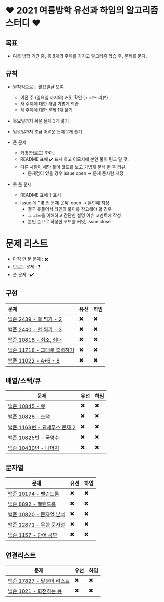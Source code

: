 # ❤ 2021 여름방학 유선과 하임의 알고리즘 스터디 ❤

## 목표

- 여름 방학 기간 중, 총 8개의 주제를 가지고 알고리즘 학습 후, 문제를 푼다.



## 규칙

- 원칙적으로는 월요일날 모여
  - 이전 주 (일요일 까지의) 커밋 확인 (+ 코드 리뷰)
  - 새 주제에 대한 개념 가볍게 학습
  - 새 주제에 대한 문제 1개 풀기
- 목요일까지 쉬운 문제 3개 풀기
- 일요일까지 조금 어려운 문제 2개 풀기



- 푼 문제
  - 커밋(업로드) 한다.
  - README 표에 :heavy_check_mark: 표시 하고 이모지에 본인 풀이 링크 달 것.
  - 다른 사람이 해당 풀이 코드를 보고 가볍게 분석 한 후 리뷰.
    - 문제점이 있을 경우 issue open -> 문제 푼사람 지정
- 못 푼 문제
  - README 표에 :question: 표시
  - Issue 에 ''몇 번 문제 못품' open -> 본인에 지정
    - 결국 못풀어서 타인의 풀이를 참고해야 할 경우
    - 그 코드를 이해하고 간단한 설명 이슈 코멘트에 작성
    - 본인 손으로 작성한 코드를 커밋, issue close



# 문제 리스트

- 아직 안 푼 문제 : :heavy_multiplication_x:
- 모르는 문제 : :question:
- 푼 문제 : :heavy_check_mark:



## 구현

| 문제                                                         | 유선                     | 하임                     |
| :----------------------------------------------------------- | ------------------------ | ------------------------ |
| [백준 2439 - 별 찍기 - 2](https://www.acmicpc.net/problem/2439) | [:heavy_multiplication_x:](https://github.com/yuseon-Lim/algorithm-study/blob/main/yuseon/boj-2439.py) | :heavy_multiplication_x: |
| [백준 2440 - 별 찍기 - 3](https://www.acmicpc.net/problem/2440) | :heavy_multiplication_x: | :heavy_multiplication_x: |
| [백준 10818 - 최소, 최대](https://www.acmicpc.net/problem/10818) | :heavy_multiplication_x: | :heavy_multiplication_x: |
| [백준 11718 - 그대로 출력하기](https://www.acmicpc.net/problem/11718) | :heavy_multiplication_x: | :heavy_multiplication_x: |
| [백준 11022 - A+B - 8](https://www.acmicpc.net/problem/11022) | :heavy_multiplication_x: | :heavy_multiplication_x: |



## 배열/스택/큐

| 문제                                                         | 유선                     | 하임                     |
| ------------------------------------------------------------ | ------------------------ | ------------------------ |
| [백준 10845 - 큐](https://www.acmicpc.net/problem/10845)     | :heavy_multiplication_x: | :heavy_multiplication_x: |
| [백준 10828 - 스택](https://www.acmicpc.net/problem/10828)   | :heavy_multiplication_x: | :heavy_multiplication_x: |
| [백준 1168번 - 요세푸스 문제 2](https://www.acmicpc.net/problem/1168) | :heavy_multiplication_x: | :heavy_multiplication_x: |
| [백준 10825번 - 국영수](https://www.acmicpc.net/problem/10825) | :heavy_multiplication_x: | :heavy_multiplication_x: |
| [백준 10430번 - 나머지](https://www.acmicpc.net/problem/10430) | :heavy_multiplication_x: | :heavy_multiplication_x: |



## 문자열

| 문제                                                         | 유선                     | 하임                     |
| ------------------------------------------------------------ | ------------------------ | ------------------------ |
| [백준 10174 - 팰린드롬](https://www.acmicpc.net/problem/10174) | :heavy_multiplication_x: | :heavy_multiplication_x: |
| [백준 8892 - 팰린드롬](https://www.acmicpc.net/problem/8892) | :heavy_multiplication_x: | :heavy_multiplication_x: |
| [백준 10820 - 문자열 분석](https://www.acmicpc.net/problem/10820) | :heavy_multiplication_x: | :heavy_multiplication_x: |
| [백준 12871 - 무한 문자열](https://www.acmicpc.net/problem/12871) | :heavy_multiplication_x: | :heavy_multiplication_x: |
| [백준 1157 - 단어 공부](https://www.acmicpc.net/problem/1157) | :heavy_multiplication_x: | :heavy_multiplication_x: |



## 연결리스트

| 문제                                                         | 유선                     | 하임                     |
| ------------------------------------------------------------ | ------------------------ | ------------------------ |
| [백준 17827 - 달팽이 리스트](https://www.acmicpc.net/problem/17827) | :heavy_multiplication_x: | :heavy_multiplication_x: |
| [백준 1021 - 회전하는 큐](https://www.acmicpc.net/problem/1021) | :heavy_multiplication_x: | :heavy_multiplication_x: |
